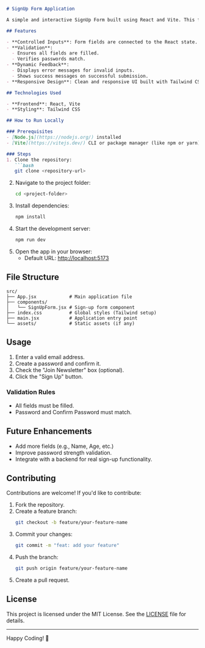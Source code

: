 ```markdown
# SignUp Form Application

A simple and interactive SignUp Form built using React and Vite. This form demonstrates controlled components, state management, validation, and dynamic feedback.

## Features

- **Controlled Inputs**: Form fields are connected to the React state.
- **Validation**:
  - Ensures all fields are filled.
  - Verifies passwords match.
- **Dynamic Feedback**:
  - Displays error messages for invalid inputs.
  - Shows success messages on successful submission.
- **Responsive Design**: Clean and responsive UI built with Tailwind CSS.

## Technologies Used

- **Frontend**: React, Vite
- **Styling**: Tailwind CSS

## How to Run Locally

### Prerequisites
- [Node.js](https://nodejs.org/) installed
- [Vite](https://vitejs.dev/) CLI or package manager (like npm or yarn)

### Steps
1. Clone the repository:
   ```bash
   git clone <repository-url>
   ```
2. Navigate to the project folder:
   ```bash
   cd <project-folder>
   ```
3. Install dependencies:
   ```bash
   npm install
   ```
4. Start the development server:
   ```bash
   npm run dev
   ```
5. Open the app in your browser:
   - Default URL: [http://localhost:5173](http://localhost:5173)

## File Structure

```
src/
├── App.jsx            # Main application file
├── components/
│   └── SignUpForm.jsx # Sign-up form component
├── index.css          # Global styles (Tailwind setup)
├── main.jsx           # Application entry point
└── assets/            # Static assets (if any)
```

## Usage

1. Enter a valid email address.
2. Create a password and confirm it.
3. Check the "Join Newsletter" box (optional).
4. Click the "Sign Up" button.

### Validation Rules
- All fields must be filled.
- Password and Confirm Password must match.

## Future Enhancements

- Add more fields (e.g., Name, Age, etc.)
- Improve password strength validation.
- Integrate with a backend for real sign-up functionality.

## Contributing

Contributions are welcome! If you'd like to contribute:
1. Fork the repository.
2. Create a feature branch:
   ```bash
   git checkout -b feature/your-feature-name
   ```
3. Commit your changes:
   ```bash
   git commit -m "feat: add your feature"
   ```
4. Push the branch:
   ```bash
   git push origin feature/your-feature-name
   ```
5. Create a pull request.

## License

This project is licensed under the MIT License. See the [LICENSE](LICENSE) file for details.

---

Happy Coding! 🚀
